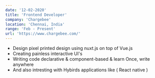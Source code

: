 ```yaml
---
date: '12-02-2020'
title: 'Frontend Developer'
company: 'Chargebee'
location: 'Chennai, India'
range: 'Feb - Present'
url: 'https://www.chargebee.com/'
---
```


- Design pixel printed design using nuxt.js on top of Vue.js
- Creating painless interactive UI's
- Writing code declarative & component-based & learn Once, write anywhere
- And also intresting with Hybirds applications like ( React native )
